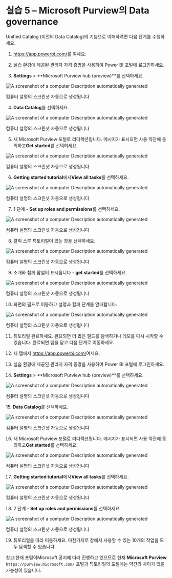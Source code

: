 # 실습 5 – Microsoft Purview의 Data governance 

Unified Catalog (이전의 Data Catalog)의 기능으로 이해하려면 다음 단계를
수행하세요.

1.  <https://app.powerbi.com/>를 여세요.

2.  실습 환경에 제공된 관리자 자격 증명을 사용하여 Power BI 포털에
    로그인하세요.

3.  **Settings** \> **Microsoft Purview hub (preview)**를 선택하세요.

![A screenshot of a computer Description automatically
generated](./media/image1.png)

컴퓨터 설명의 스크린샷 자동으로 생성됩니다

4.  **Data Catalog**를 선택하세요.

![A screenshot of a computer Description automatically
generated](./media/image2.png)

컴퓨터 설명의 스크린샷 자동으로 생성됩니다

5.  새 Microsoft Purview 포털로 리디렉션됩니다. 메시지가 표시되면 사용
    약관에 동의하고**Get started**를 선택허세요.

![A screenshot of a computer Description automatically
generated](./media/image3.png)

컴퓨터 설명의 스크린샷 자동으로 생성됩니다

6.  **Getting started tutorial**에서**View all tasks**를 선택하세요.

![A screenshot of a computer Description automatically
generated](./media/image4.png)

컴퓨터 설명의 스크린샷 자동으로 생성됩니다

7.  1 단계 - **Set up roles and permissions**를 선택하세요.

![A screenshot of a computer Description automatically
generated](./media/image5.png)

컴퓨터 설명의 스크린샷 자동으로 생성됩니다

8.  클릭 스루 튜토리얼이 있는 창을 선택하세요.

![A screenshot of a computer Description automatically
generated](./media/image6.png)

컴퓨터 설명의 스크린샷 자동으로 생성됩니다

9.  소개와 함께 팝업이 표시됩니다 - **get started**를 선택하세요.

![A screenshot of a computer Description automatically
generated](./media/image7.png)

컴퓨터 설명의 스크린샷 자동으로 생성됩니다

10. 화면의 필드로 이동하고 설명과 함께 단계를 안내합니다.

![A screenshot of a computer Description automatically
generated](./media/image8.png)

컴퓨터 설명의 스크린샷 자동으로 생성됩니다

11. 튜토리얼 완료하세요. 완요되면 더 많은 필드를 탐색하거나 데모를 다시
    시작할 수 있습니다. 완료되면 탭을 닫고 다음 단계로 이동하세요.

12. 새 탭에서 <https://app.powerbi.com/>여세요.

13. 실습 환경에 제공된 관리지 자격 증명을 사용하여 Power BI 포털에
    로그인하세요.

14. **Settings** \> **Microsoft Purview hub (preview)**를 선택하세요.

![A screenshot of a computer Description automatically
generated](./media/image1.png)

컴퓨터 설명의 스크린샷 자동으로 생성됩니다

15\. **Data Catalog**를 선택하세요.

![A screenshot of a computer Description automatically
generated](./media/image2.png)

컴퓨터 설명의 스크린샷 자동으로 생성됩니다

16. 새 Microsoft Purview 포털로 리디렉션됩니다. 메시지가 표시되면 사용
    약관에 동의하고**Get started**를 선택하세요.

![A screenshot of a computer Description automatically
generated](./media/image3.png)

컴퓨터 설명의 스크린샷 자동으로 생성됩니다

17. **Getting started tutorial**에서**View all tasks**를 선택하세요.

![A screenshot of a computer Description automatically
generated](./media/image4.png)

컴퓨터 설명의 스크린샷 자동으로 생성됩니다

18. 2 단계 - **Set up roles and permissions**를 선택하세요.

![A screenshot of a computer Description automatically
generated](./media/image9.png)

컴퓨터 설명의 스크린샷 자동으로 생성됩니다

19. 튜토리얼을 따라 이동하세요. 마찬가지로 창에서 사용할 수 있는 10개의
    작업을 모두 탐색할 수 있습니다.

참고:현재 포털이Microsoft 공지에 따라 진행하고 있으므로 현재 **Microsoft
Purview** `https://purview.microsoft.com/` 포털과 튜토리얼의 포털에는
약간의 차이가 있을 가능성이 있습니다.
